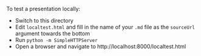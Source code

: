 To test a presentation locally:

* Switch to this directory
* Edit `localtest.html` and fill in the name of your `.md` file as the `sourceUrl` argument towards the bottom
* Run `python -m SimpleHTTPServer`
* Open a browser and navigate to http://localhost:8000/localtest.html
